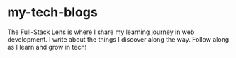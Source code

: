 # my-tech-blogs
The Full-Stack Lens is where I share my learning journey in web development. I write about the things I discover along the way. Follow along as I learn and grow in tech!

